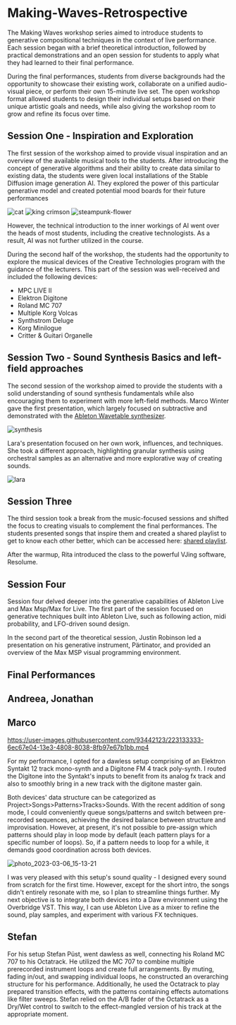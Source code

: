 # Making-Waves-Retrospective

The Making Waves workshop series aimed to introduce students to generative compositional techniques in the context of live performance. Each session began with a brief theoretical introduction, followed by practical demonstrations and an open session for students to apply what they had learned to their final performance.

During the final performances, students from diverse backgrounds had the opportunity to showcase their existing work, collaborate on a unified audio-visual piece, or perform their own 15-minute live set. The open workshop format allowed students to design their individual setups based on their unique artistic goals and needs, while also giving the workshop room to grow and refine its focus over time.

## Session One - Inspiration and Exploration

The first session of the workshop aimed to provide visual inspiration and an overview of the available musical tools to the students. After introducing the concept of generative algorithms and their ability to create data similar to existing data, the students were given local installations of the Stable Diffusion image generation AI. They explored the power of this particular generative model and created potential mood boards for their future performances

![cat](https://user-images.githubusercontent.com/93442123/224561542-e3ef4463-69a9-483f-ad23-7ce9c8712c5c.png)
![king crimson](https://user-images.githubusercontent.com/93442123/224561546-b6167e73-9c9a-4118-99b0-a79ea5851d74.png)
![steampunk-flower](https://user-images.githubusercontent.com/93442123/224561549-88358dda-2e81-474f-9d20-40931f1ab7c4.png)

However, the technical introduction to the inner workings of AI went over the heads of most students, including the creative technologists. As a result, AI was not further utilized in the course.

During the second half of the workshop, the students had the opportunity to explore the musical devices of the Creative Technologies program with the guidance of the lecturers. This part of the session was well-received and included the following devices:

* MPC LIVE II
* Elektron Digitone
* Roland MC 707
* Multiple Korg Volcas
* Synthstrom Deluge
* Korg Minilogue
* Critter & Guitari Organelle

## Session Two - Sound Synthesis Basics and left-field approaches
The second session of the workshop aimed to provide the students with a solid understanding of sound synthesis fundamentals while also encouraging them to experiment with more left-field methods. Marco Winter gave the first presentation, which largely focused on subtractive and demonstrated with the [Ableton Wavetable synthesizer](https://www.ableton.com/de/packs/wavetable/).

![synthesis](https://user-images.githubusercontent.com/93442123/224562024-4d1ccd50-3faa-447f-bcfe-b1d0d39f23c3.jpg)

Lara's presentation focused on her own work, influences, and techniques. She took a different approach, highlighting granular synthesis using orchestral samples as an alternative and more explorative way of creating sounds.

![lara](https://user-images.githubusercontent.com/93442123/224565359-320e0252-161d-4058-bc26-e747a61eb141.JPG)

## Session Three
The third session took a break from the music-focused sessions and shifted the focus to creating visuals to complement the final performances. The students presented songs that inspire them and created a shared playlist to get to know each other better, which can be accessed here: [shared playlist](https://open.spotify.com/playlist/7loq1NhkBNZHofEJ2ye6yU?si=9ad230fdd12c4b2c).



After the warmup, Rita introduced the class to the powerful VJing software, Resolume.


## Session Four

Session four delved deeper into the generative capabilities of Ableton Live and Max Msp/Max for Live. The first part of the session focused on generative techniques built into Ableton Live, such as following action, midi probability, and LFO-driven sound design.

In the second part of the theoretical session, Justin Robinson led a presentation on his generative instrument, Pärtinator, and provided an overview of the Max MSP visual programming environment.

## Final Performances
## Andreea, Jonathan

## Marco


https://user-images.githubusercontent.com/93442123/223133333-6ec67e04-13e3-4808-8038-8fb97e67b1bb.mp4


For my performance, I opted for a dawless setup comprising of an Elektron Syntakt 12 track mono-synth and a Digitone FM 4 track poly-synth. I routed the Digitone into the Syntakt's inputs to benefit from its analog fx track and also to smoothly bring in a new track with the digitone master gain.

Both devices' data structure can be categorized as Project>Songs>Patterns>Tracks>Sounds. With the recent addition of song mode, I could conveniently queue songs/patterns and switch between pre-recorded sequences, achieving the desired balance between structure and improvisation. However, at present, it's not possible to pre-assign which patterns should play in loop mode by default (each pattern plays for a specific number of loops). So, if a pattern needs to loop for a while, it demands good coordination across both devices.

![photo_2023-03-06_15-13-21](https://user-images.githubusercontent.com/93442123/223134463-e2f5460a-331e-48c6-bd32-08fd7c82d908.jpg)


I was very pleased with this setup's sound quality - I designed every sound from scratch for the first time. However, except for the short intro, the songs didn't entirely resonate with me, so I plan to streamline things further. My next objective is to integrate both devices into a Daw environment using the Overbridge VST. This way, I can use Ableton Live as a mixer to refine the sound, play samples, and experiment with various FX techniques.

## Stefan

For his setup Stefan Püst, went dawless as well, connecting his Roland MC 707 to his Octatrack. 
He utilized the MC 707 to combine multiple prerecorded instrument loops and create full arrangements. By muting, fading in/out, and swapping individual loops, he constructed an overarching structure for his performance. Additionally, he used the Octatrack to play prepared transition effects, with the patterns containing effects automations like filter sweeps. Stefan relied on the A/B fader of the Octatrack as a Dry/Wet control to switch to the effect-mangled version of his track at the appropriate moment.
